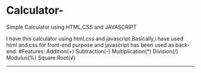 # Calculator-
Simple Calculator using HTML,CSS  and JAVASCRIPT

I have this calculator using html,css and javascript.Basically,i have used html and css for front-end purpose and javascript has been used as back-end.
#Features:
Addition(+)
Subtraction(-)
Multiplication(*)
Division(/)
Modulus(%)
Square Root(√)
**************************
